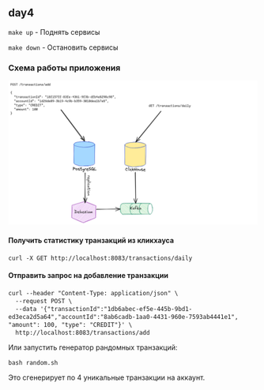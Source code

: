 ## day4 

`make up` - Поднять сервисы

`make down` - Остановить сервисы

### Схема работы приложения

![Схема работы](doc/schema.png)

#### Получить статистику транзакций из кликхауса
```shell
curl -X GET http://localhost:8083/transactions/daily
```

#### Отправить запрос на добавление транзакции
```shell
curl --header "Content-Type: application/json" \           
  --request POST \
  --data '{"transactionId":"1db6abec-ef5e-445b-9bd1-ed3eca2d5a64","accountId":"8ab6cadb-1aa0-4431-960e-7593ab4441e1", "amount": 100, "type": "CREDIT"}' \
  http://localhost:8083/transactions/add
```

Или запустить генератор рандомных транзакций:
```shell
bash random.sh
```

Это сгенерирует по 4 уникальные транзакции на аккаунт.